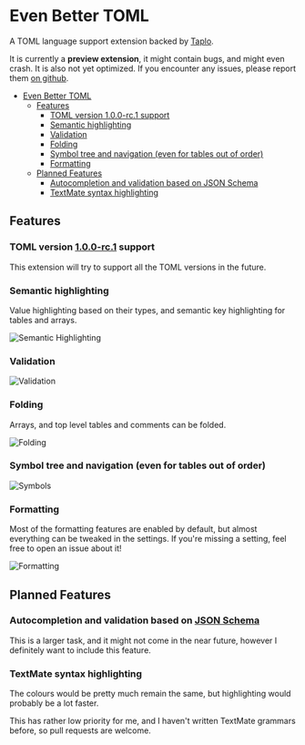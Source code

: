 # Even Better TOML

A TOML language support extension backed by [Taplo](https://github.com/tamasfe/taplo).

It is currently a **preview extension**, it might contain bugs, and might even crash. It is also not yet optimized. If you encounter any issues, please report them [on github](https://github.com/tamasfe/taplo/issues).

- [Even Better TOML](#even-better-toml)
  - [Features](#features)
    - [TOML version 1.0.0-rc.1 support](#toml-version-100-rc1-support)
    - [Semantic highlighting](#semantic-highlighting)
    - [Validation](#validation)
    - [Folding](#folding)
    - [Symbol tree and navigation (even for tables out of order)](#symbol-tree-and-navigation-even-for-tables-out-of-order)
    - [Formatting](#formatting)
  - [Planned Features](#planned-features)
    - [Autocompletion and validation based on JSON Schema](#autocompletion-and-validation-based-on-json-schema)
    - [TextMate syntax highlighting](#textmate-syntax-highlighting)

## Features

### TOML version [1.0.0-rc.1](https://github.com/toml-lang/toml/blob/master/versions/en/toml-v1.0.0-rc.1.md) support

This extension will try to support all the TOML versions in the future.

### Semantic highlighting

Value highlighting based on their types, and semantic key highlighting for tables and arrays.

![Semantic Highlighting](highlight.png)

### Validation

![Validation](validation.gif)

### Folding

Arrays, and top level tables and comments can be folded.

![Folding](folding.gif)

### Symbol tree and navigation (even for tables out of order)

![Symbols](symbols.gif)

### Formatting

Most of the formatting features are enabled by default, but almost everything can be tweaked in the settings. If you're missing a setting, feel free to open an issue about it!

![Formatting](formatting.gif)

## Planned Features

### Autocompletion and validation based on [JSON Schema](https://json-schema.org/)

This is a larger task, and it might not come in the near future, however I definitely want to include this feature.

### TextMate syntax highlighting

The colours would be pretty much remain the same, but highlighting would probably be a lot faster.

This has rather low priority for me, and I haven't written TextMate grammars before, so pull requests are welcome.